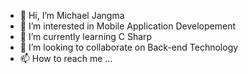 - 👋 Hi, I’m Michael Jangma 
- 👀 I’m interested in Mobile Application Developement 
- 🌱 I’m currently learning C Sharp 
- 💞️ I’m looking to collaborate on Back-end Technology  
- 📫 How to reach me ...

<!---
michaeljangmarel/michaeljangmarel is a ✨ special ✨ repository because its `README.md` (this file) appears on your GitHub profile.
You can click the Preview link to take a look at your changes.
--->
